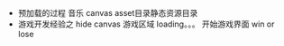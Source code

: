 - 预加载的过程
  音乐
  canvas
  asset目录静态资源目录
- 游戏开发经验之 hide
  canvas 游戏区域
  loading。。。
  开始游戏界面
  win or lose